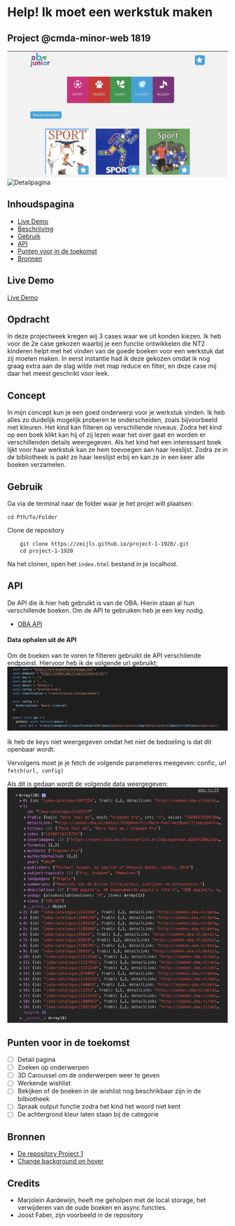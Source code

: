 # Help! Ik moet een werkstuk maken

## Project @cmda-minor-web 1819

![Overzichtspagina](src/img/overzicht.png)
![Detailpagina](img/detail.png)

## Inhoudspagina

- [Live Demo](#Live-Demo)
- [Beschrijving](#Beschrijving)
- [Gebruik](#Gebruiks)
- [API](#API)
- [Punten voor in de toekomst](#Punten-voor-in-de-toekomst)
- [Bronnen](#Bronnen)

## Live Demo

[Live Demo](https://zeijls.github.io/project-1-1920/.)

## Opdracht

In deze projectweek kregen wij 3 cases waar we uit konden kiezen. Ik heb voor de 2e case gekozen waarbij je een functie ontwikkelen die NT2 kinderen helpt met het vinden van de goede boeken voor een werkstuk dat zij moeten maken. In eerst instantie had ik deze gekozen omdat ik nog graag extra aan de slag wilde met map reduce en filter, en deze case mij daar het meest geschrikt voor leek.

## Concept

In mijn concept kun je een goed onderwerp voor je werkstuk vinden. Ik heb alles zo duidelijk mogelijk proberen te onderscheiden, zoals bijvoorbeeld met kleuren. Het kind kan filteren op verschillende niveaus. Zodra het kind op een boek klikt kan hij of zij lezen waar het over gaat en worden er verschillenden details weergegeven. Als het kind het een interessant boek lijkt voor haar werkstuk kan ze hem toevoegen aan haar leeslijst. Zodra ze in de bibliotheek is pakt ze haar leeslijst erbij en kan ze in een keer alle boeken verzamelen.

## Gebruik

Ga via de terminal naar de folder waar je het projet wilt plaatsen:

```
cd Pth/To/Folder
```

Clone de repository

```
    git clone https://zeijls.github.io/project-1-1920/.git
    cd project-1-1920
```

Na het clonen, open het `index.html` bestand in je localhost.

## API

De API die ik hier heb gebruikt is van de OBA. Hierin staan al hun verschillende boeken. Om de API te gebruiken heb je een key nodig.

- [OBA API](https://zoeken.oba.nl/api/v1/?i_public=9a9b148ab8abe117aa908&i_secret=1a3b58ea286b7117a29af#/details)

#### Data ophalen uit de API

Om de boeken van te voren te filteren gebruikt de API verschilende endpoinst. Hiervoor heb ik de volgende url gebruikt;
![Voorbeeld API](src/img/voorbeeldAPI.png)

Ik heb de keys niet weergegeven omdat het niet de bedoeling is dat dit openbaar wordt.

Vervolgens moet je je fetch de volgende parameteres meegeven: confic, url
`fetch(url, config)`

Als dit is gedaan wordt de volgende data weergegeven:
![Uitkomst API](src/img/uitkomstDataAPI.png)

## Punten voor in de toekomst

- [ ] Detail pagina
- [ ] Zoeken op onderwerpen
- [ ] 3D Caroussel om de onderwerpen weer te geven
- [ ] Werkende wishlist
- [ ] Bekijken of de boeken in de wishlist nog beschrikbaar zijn in de bilbiotheek
- [ ] Spraak output functie zodra het kind het woord niet kent
- [ ] De achtergrond kleur laten staan bij de categorie

## Bronnen

- [De repository Project 1](https://github.com/cmda-minor-web/project-1-1920)
- [Change background on hover](https://codepen.io/ianfarb/pen/DegqJ)

## Credits

- Marjolein Aardewijn, heeft me geholpen met de local storage, het verwijderen van de oude boeken en async functies.
- Joost Faber, zijn voorbeeld in de repository
